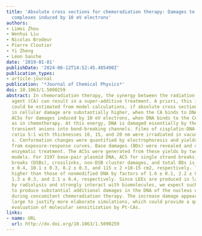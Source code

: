 ```yaml
---
title: 'Absolute cross sections for chemoradiation therapy: Damages to cisplatin-DNA
  complexes induced by 10 eV electrons'
authors:
- Limei Zhou
- Wenhui Liu
- Nicolas Brodeur
- Pierre Cloutier
- Yi Zheng
- Léon Sanche
date: '2019-01-01'
publishDate: '2024-06-12T14:52:45.485490Z'
publication_types:
- article-journal
publication: '*Journal of Chemical Physics*'
doi: 10.1063/1.5090259
abstract: In chemoradiation therapy, the synergy between the radiation and the chemotherapeutic
  agent (CA) can result in a super-additive treatment. A priori, this increased effectiveness
  could be estimated from model calculations, if absolute cross sections (ACSs) involved
  in cellular damage are substantially higher, when the CA binds to DNA. We measure
  ACSs for damages induced by 10 eV electrons, when DNA binds to the CA cisplatin
  as in chemotherapy. At this energy, DNA is damaged essentially by the decay of core-excited
  transient anions into bond-breaking channels. Films of cisplatin-DNA complexes of
  ratio 5:1 with thicknesses 10, 15, and 20 nm were irradiated in vacuum during 5-30
  s. Conformation changes were quantified by electrophoresis and yields extrapolated
  from exposure-response curves. Base damages (BDs) were revealed and quantified by
  enzymatic treatment. The ACSs were generated from these yields by two mathematical
  models. For 3197 base-pair plasmid DNA, ACS for single strand breaks, double strand
  breaks (DSBs), crosslinks, non-DSB cluster damages, and total BDs is 71 ± 2, 9.3
  ± 0.4, 10.1 ± 0.3, 8.2 ± 0.3, and 115 ± 2 ×10-15 cm2, respectively. These ACSs are
  higher than those of nonmodified DNA by factors of 1.6 ± 0.1, 2.2 ± 0.1, 1.3 ± 0.1,
  1.3 ± 0.3, and 2.1 ± 0.4, respectively. Since LEEs are produced in large quantities
  by radiolysis and strongly interact with biomolecules, we expect such enhancements
  to produce substantial additional damages in the DNA of the nucleus of cancer cells
  during concomitant chemoradiation therapy. The increase damage appears sufficiently
  large to justify more elaborate simulations, which could provide a quantitative
  evaluation of molecular sensitization by Pt-CAs.
links:
- name: URL
  url: http://dx.doi.org/10.1063/1.5090259
---
```

